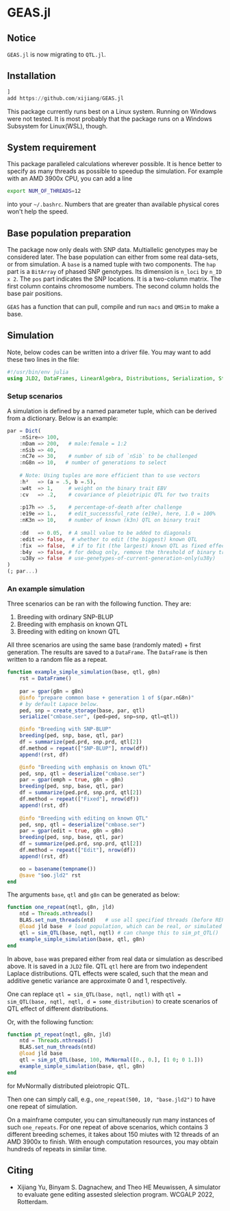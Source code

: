 # GEAS.jl

## Notice

`GEAS.jl` is now migrating to `QTL.jl`.

## Installation
```julia
]
add https://github.com/xijiang/GEAS.jl
```

This package currently runs best on a Linux system.
Running on Windows were not tested.
It is most probably that the package runs on a Windows Subsystem for Linux(WSL), though.

## System requirement
This package paralleled calculations wherever possible.
It is hence better to specify as many threads as possible to speedup the simulation.
For example with an AMD 3900x CPU, you can add a line

```bash
export NUM_OF_THREADS=12
```

into your `~/.bashrc`.
Numbers that are greater than available physical cores won't help the speed.

## Base population preparation
The package now only deals with SNP data.  Multiallelic genotypes may be considered later.
The base population can either from some real data-sets, or from simulation.
A `base` is a named tuple with two components.
The `hap` part is a `BitArray` of phased SNP genotypes.
Its dimension is `n_loci` by `n_ID x 2`.
The `pos` part indicates the SNP locations.
It is a two-column matrix.
The first column contains chromosome numbers.
The second column holds the base pair positions.

`GEAS` has a function that can pull, compile and run `macs` and `QMSim` to make a base.

## Simulation

Note, below codes can be written into a driver file.
You may want to add these two lines in the file:
```julia
#!/usr/bin/env julia
using JLD2, DataFrames, LinearAlgebra, Distributions, Serialization, StatsPlots
```

### Setup scenarios
A simulation is defined by a named parameter tuple, which can be derived from a dictionary.
Below is an example:
```julia
par = Dict(
    :nSire=> 100,
    :nDam => 200,   # male:female = 1:2
    :nSib => 40,
    :nC7e => 30,    # number of sib of `nSib` to be challenged
    :nG8n => 10,   # number of generations to select
    
    # Note: Using tuples are more efficient than to use vectors
    :h²   => (a = .5, b =.5),
    :w4t  => 1,     # weight on the binary trait EBV
    :cv   => .2,    # covariance of pleiotripic QTL for two traits
    
    :p17h => .5,    # percentage-of-death after challenge
    :e19e => 1.,    # edit_successsful_rate (e19e), here, 1.0 = 100%
    :nK3n => 10,    # number of known (k3n) QTL on binary trait
    
    :dd   => 0.05,  # A small value to be added to diagonals
    :edit => false,  # whether to edit (the biggest) known QTL
    :fix  => false,  # if to fit (the largest) known QTL as fixed effects
    :b4y  => false, # for debug only, remove the threshold of binary trait
    :u38y => false  # use-genetypes-of-current-generation-only(u38y)
)
(; par...)
```

### An example simulation
Three scenarios can be ran with the following function. 
They are:
1. Breeding with ordinary SNP-BLUP
2. Breeding with emphasis on known QTL
3. Breeding with editing on known QTL

All three scenarios are using the same base (randomly mated) + first generation.
The results are saved to a `DataFrame`.
The `DataFrame` is then written to a random file as a repeat.

```julia
function example_simple_simulation(base, qtl, g8n)
    rst = DataFrame()
    
    par = gpar(g8n = g8n)
    @info "prepare common base + generation 1 of $(par.nG8n)"
    # by default Lapace below.
    ped, snp = create_storage(base, par, qtl)
    serialize("cmbase.ser", (ped=ped, snp=snp, qtl=qtl))

    @info "Breeding with SNP-BLUP"
    breeding(ped, snp, base, qtl, par)
    df = summarize(ped.prd, snp.prd, qtl[2])
    df.method = repeat(["SNP-BLUP"], nrow(df))
    append!(rst, df)

    @info "Breeding with emphasis on known QTL"
    ped, snp, qtl = deserialize("cmbase.ser")
    par = gpar(emph = true, g8n = g8n)
    breeding(ped, snp, base, qtl, par)
    df = summarize(ped.prd, snp.prd, qtl[2])
    df.method = repeat(["Fixed"], nrow(df))
    append!(rst, df)
    
    @info "Breeding with editing on known QTL"
    ped, snp, qtl = deserialize("cmbase.ser")
    par = gpar(edit = true, g8n = g8n)
    breeding(ped, snp, base, qtl, par)
    df = summarize(ped.prd, snp.prd, qtl[2])
    df.method = repeat(["Edit"], nrow(df))
    append!(rst, df)

    oo = basename(tempname())
    @save "$oo.jld2" rst
end
```

The arguments `base`, `qtl` and `g8n` can be generated as below:
```julia
function one_repeat(nqtl, g8n, jld)
    ntd = Threads.nthreads()
    BLAS.set_num_threads(ntd)   # use all specified threads (before REPL)
    @load jld base  # load population, which can be real, or simulated
    qtl = sim_QTL(base, nqtl, nqtl) # can change this to sim_pt_QTL()
    example_simple_simulation(base, qtl, g8n)
end
```
In above, `base` was prepared either from real data or simulation as described above.
It is saved in a `JLD2` file.
QTL `qtl` here are from two independent Laplace distributions.
QTL effects were scaled, such that the mean and additive genetic variance are approximate 0 and 1,
respectively.

One can replace `qtl = sim_QTL(base, nqtl, nqtl)` with
`qtl = sim_QTL(base, nqtl, nqtl, d = some_distribution)` to create scenarios of 
QTL effect of different distributions.

Or, with the following function:
```julia
function pt_repeat(nqtl, g8n, jld)
    ntd = Threads.nthreads()
    BLAS.set_num_threads(ntd)
    @load jld base
    qtl = sim_pt_QTL(base, 100, MvNormal([0., 0.], [1 0; 0 1.]))
    example_simple_simulation(base, qtl, g8n)
end
```
for MvNormally distributed pleiotropic QTL.

Then one can simply call, e.g.,  `one_repeat(500, 10, "base.jld2")` to have one repeat of simulation.

On a mainframe computer, you can simultaneously run many instances of such `one_repeats`. 
For one repeat of above scenarios, which contains 3 different breeding schemes,
it takes about 150 miutes with 12 threads of an AMD 3900x to finish.
With enough computation resources, you may obtain hundreds of repeats in similar time.

## Citing
- Xijiang Yu, Binyam S. Dagnachew, and Theo HE Meuwissen, A simulator to evaluate gene editing assested slelection program. WCGALP 2022, Rotterdam.

